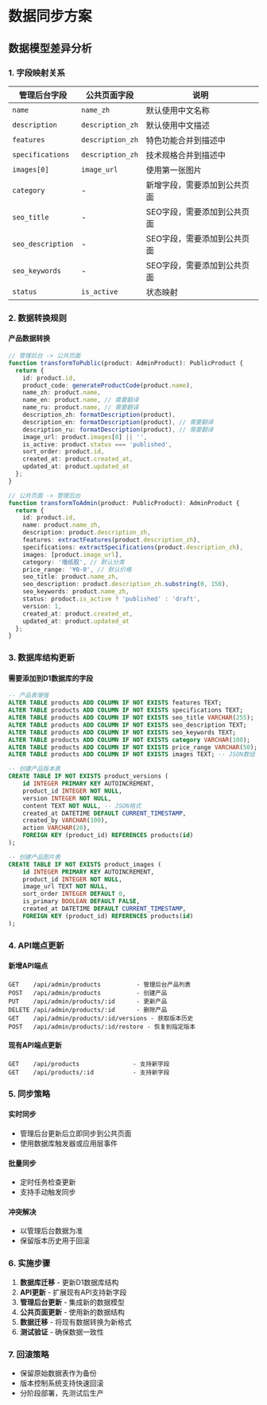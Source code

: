 # 数据同步方案

## 数据模型差异分析

### 1. 字段映射关系

| 管理后台字段 | 公共页面字段 | 说明 |
|-------------|-------------|------|
| `name` | `name_zh` | 默认使用中文名称 |
| `description` | `description_zh` | 默认使用中文描述 |
| `features` | `description_zh` | 特色功能合并到描述中 |
| `specifications` | `description_zh` | 技术规格合并到描述中 |
| `images[0]` | `image_url` | 使用第一张图片 |
| `category` | - | 新增字段，需要添加到公共页面 |
| `seo_title` | - | SEO字段，需要添加到公共页面 |
| `seo_description` | - | SEO字段，需要添加到公共页面 |
| `seo_keywords` | - | SEO字段，需要添加到公共页面 |
| `status` | `is_active` | 状态映射 |

### 2. 数据转换规则

#### 产品数据转换
```typescript
// 管理后台 -> 公共页面
function transformToPublic(product: AdminProduct): PublicProduct {
  return {
    id: product.id,
    product_code: generateProductCode(product.name),
    name_zh: product.name,
    name_en: product.name, // 需要翻译
    name_ru: product.name, // 需要翻译
    description_zh: formatDescription(product),
    description_en: formatDescription(product), // 需要翻译
    description_ru: formatDescription(product), // 需要翻译
    image_url: product.images[0] || '',
    is_active: product.status === 'published',
    sort_order: product.id,
    created_at: product.created_at,
    updated_at: product.updated_at
  };
}

// 公共页面 -> 管理后台
function transformToAdmin(product: PublicProduct): AdminProduct {
  return {
    id: product.id,
    name: product.name_zh,
    description: product.description_zh,
    features: extractFeatures(product.description_zh),
    specifications: extractSpecifications(product.description_zh),
    images: [product.image_url],
    category: '墙纸胶', // 默认分类
    price_range: '¥0-0', // 默认价格
    seo_title: product.name_zh,
    seo_description: product.description_zh.substring(0, 150),
    seo_keywords: product.name_zh,
    status: product.is_active ? 'published' : 'draft',
    version: 1,
    created_at: product.created_at,
    updated_at: product.updated_at
  };
}
```

### 3. 数据库结构更新

#### 需要添加到D1数据库的字段
```sql
-- 产品表增强
ALTER TABLE products ADD COLUMN IF NOT EXISTS features TEXT;
ALTER TABLE products ADD COLUMN IF NOT EXISTS specifications TEXT;
ALTER TABLE products ADD COLUMN IF NOT EXISTS seo_title VARCHAR(255);
ALTER TABLE products ADD COLUMN IF NOT EXISTS seo_description TEXT;
ALTER TABLE products ADD COLUMN IF NOT EXISTS seo_keywords TEXT;
ALTER TABLE products ADD COLUMN IF NOT EXISTS category VARCHAR(100);
ALTER TABLE products ADD COLUMN IF NOT EXISTS price_range VARCHAR(50);
ALTER TABLE products ADD COLUMN IF NOT EXISTS images TEXT; -- JSON数组

-- 创建产品版本表
CREATE TABLE IF NOT EXISTS product_versions (
    id INTEGER PRIMARY KEY AUTOINCREMENT,
    product_id INTEGER NOT NULL,
    version INTEGER NOT NULL,
    content TEXT NOT NULL, -- JSON格式
    created_at DATETIME DEFAULT CURRENT_TIMESTAMP,
    created_by VARCHAR(100),
    action VARCHAR(20),
    FOREIGN KEY (product_id) REFERENCES products(id)
);

-- 创建产品图片表
CREATE TABLE IF NOT EXISTS product_images (
    id INTEGER PRIMARY KEY AUTOINCREMENT,
    product_id INTEGER NOT NULL,
    image_url TEXT NOT NULL,
    sort_order INTEGER DEFAULT 0,
    is_primary BOOLEAN DEFAULT FALSE,
    created_at DATETIME DEFAULT CURRENT_TIMESTAMP,
    FOREIGN KEY (product_id) REFERENCES products(id)
);
```

### 4. API端点更新

#### 新增API端点
```
GET    /api/admin/products          - 管理后台产品列表
POST   /api/admin/products          - 创建产品
PUT    /api/admin/products/:id      - 更新产品
DELETE /api/admin/products/:id      - 删除产品
GET    /api/admin/products/:id/versions - 获取版本历史
POST   /api/admin/products/:id/restore - 恢复到指定版本
```

#### 现有API端点更新
```
GET    /api/products               - 支持新字段
GET    /api/products/:id           - 支持新字段
```

### 5. 同步策略

#### 实时同步
- 管理后台更新后立即同步到公共页面
- 使用数据库触发器或应用层事件

#### 批量同步
- 定时任务检查更新
- 支持手动触发同步

#### 冲突解决
- 以管理后台数据为准
- 保留版本历史用于回滚

### 6. 实施步骤

1. **数据库迁移** - 更新D1数据库结构
2. **API更新** - 扩展现有API支持新字段
3. **管理后台更新** - 集成新的数据模型
4. **公共页面更新** - 使用新的数据结构
5. **数据迁移** - 将现有数据转换为新格式
6. **测试验证** - 确保数据一致性

### 7. 回滚策略

- 保留原始数据表作为备份
- 版本控制系统支持快速回滚
- 分阶段部署，先测试后生产